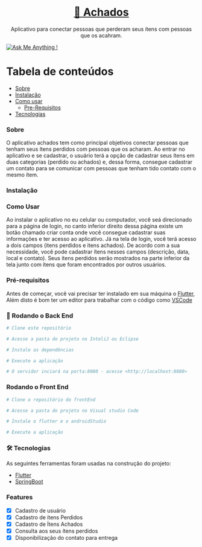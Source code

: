 
<h1 align="center">
    <a href="https://pt-br.reactjs.org/">🔗 Achados</a>
</h1>
<p align="center"> Aplicativo para conectar pessoas que perderam seus ítens com pessoas que os acahram.</p>



[![Ask Me Anything !](https://img.shields.io/badge/Ask%20me-anything-1abc9c.svg)](https://GitHub.com/Naereen/ama)

Tabela de conteúdos
=================
<!--ts-->
   * [Sobre](#Sobre)
   * [Instalação](#instalação)
   * [Como usar](#Como-Usar)
      * [Pre-Requisitos](#Pré-requisitos)
   * [Tecnologias](#Tecnologias)
<!--te-->


### Sobre

O aplicativo achados tem como principal objetivos conectar pessoas que tenham seus ítens perdidos com pessoas que os acharam. Ao entrar no aplicativo e se cadastrar,
o usuário terá a opção de cadastrar seus ítens em duas categorias (perdido ou achados) e, dessa forma, consegue cadastrar um contato para se comunicar com pessoas que 
tenham tido contato com o mesmo ítem.

### Instalação


### Como Usar
Ao instalar o aplicativo no eu celular ou computador, você seá direcionado para a página de login, no canto inferior direito dessa página existe um botão chamado
criar conta onde você consegue cadastrar suas informações e ter acesso ao aplicativo. Já na tela de login, você terá acesso a dois campos (itens perdidos e itens achados).
De acordo com a sua necessidade, você pode cadastrar ítens nesses campos (descrição, data, local e contato). 
Seus ítens perdidos serão mostrados na parte inferior da tela junto com ítens que foram encontrados por outros usuários.

### Pré-requisitos

Antes de começar, você vai precisar ter instalado em sua máquina o
[Flutter](https://docs.flutter.dev/get-started/install?gclid=CjwKCAjwyryUBhBSEiwAGN5OCLaU5R7hOnzS1XN0S4iZKD1q74pzn9iClA_OHTpPdxQZYO0Z9dX0XRoCn0kQAvD_BwE&gclsrc=aw.ds), 
Além disto é bom ter um editor para trabalhar com o código como [VSCode](https://code.visualstudio.com/)

### 🎲 Rodando o Back End 

```bash
# Clone este repositório

# Acesse a pasta do projeto no InteliJ ou Eclipse

# Instale as dependências

# Execute a aplicação 

# O servidor inciará na porta:8080 - acesse <http://localhost:8080>

```

###  Rodando o Front End 

```bash
# Clone o repositório do frontEnd

# Acesse a pasta do projeto no Visual studio Code

# Instale o flutter e o androidStudio

# Execute a aplicação 
```

### 🛠 Tecnologias

As seguintes ferramentas foram usadas na construção do projeto:

- [Flutter](https://flutter.dev/)
- [SpringBoot](https://spring.io/projects/spring-boot)




</p>

### Features

- [x] Cadastro de usuário
- [x] Cadastro de ítens Perdidos
- [x] Cadastro de Ítens Achados
- [x] Consulta aos seus ítens perdidos
- [x] Disponibilização do contato para entrega
